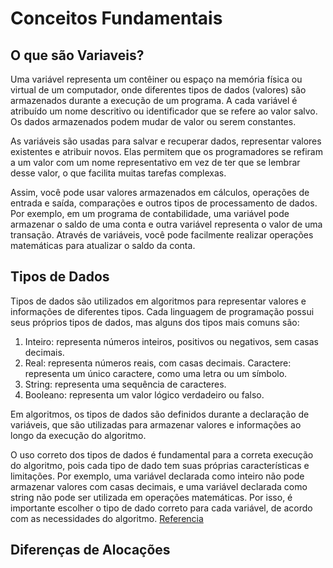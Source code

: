 # Conceitos Fundamentais
## O que são Variaveis?
Uma variável representa um contêiner ou espaço na memória física ou virtual de um computador, onde diferentes tipos de dados (valores) são armazenados durante a execução de um programa. A cada variável é atribuído um nome descritivo ou identificador que se refere ao valor salvo. Os dados armazenados podem mudar de valor ou serem constantes.

As variáveis são usadas para salvar e recuperar dados, representar valores existentes e atribuir novos. Elas permitem que os programadores se refiram a um valor com um nome representativo em vez de ter que se lembrar desse valor, o que facilita muitas tarefas complexas.

Assim, você pode usar valores armazenados em cálculos, operações de entrada e saída, comparações e outros tipos de processamento de dados. Por exemplo, em um programa de contabilidade, uma variável pode armazenar o saldo de uma conta e outra variável representa o valor de uma transação. Através de variáveis, você pode facilmente realizar operações matemáticas para atualizar o saldo da conta.
## Tipos de Dados
Tipos de dados são utilizados em algoritmos para representar valores e informações de diferentes tipos. Cada linguagem de programação possui seus próprios tipos de dados, mas alguns dos tipos mais comuns são:
1. Inteiro: representa números inteiros, positivos ou negativos, sem casas decimais.
2. Real: representa números reais, com casas decimais.
Caractere: representa um único caractere, como uma letra ou um símbolo.
3. String: representa uma sequência de caracteres.
4. Booleano: representa um valor lógico verdadeiro ou falso.

Em algoritmos, os tipos de dados são definidos durante a declaração de variáveis, que são utilizadas para armazenar valores e informações ao longo da execução do algoritmo.

O uso correto dos tipos de dados é fundamental para a correta execução do algoritmo, pois cada tipo de dado tem suas próprias características e limitações. Por exemplo, uma variável declarada como inteiro não pode armazenar valores com casas decimais, e uma variável declarada como string não pode ser utilizada em operações matemáticas. Por isso, é importante escolher o tipo de dado correto para cada variável, de acordo com as necessidades do algoritmo.
[Referencia](https://www.dio.me/articles/conceitos-basicos-tipos-de-dados)
## Diferenças de Alocações


